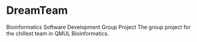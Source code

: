 # DreamTeam
Bioinformatics Software Development Group Project 
The group project for the chillest team in QMUL Bioinformatics.
